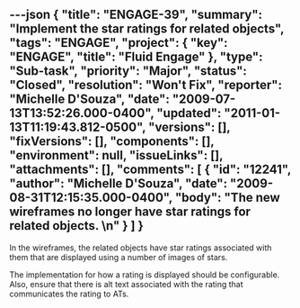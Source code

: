---json
{
  "title": "ENGAGE-39",
  "summary": "Implement the star ratings for related objects",
  "tags": "ENGAGE",
  "project": {
    "key": "ENGAGE",
    "title": "Fluid Engage"
  },
  "type": "Sub-task",
  "priority": "Major",
  "status": "Closed",
  "resolution": "Won't Fix",
  "reporter": "Michelle D'Souza",
  "date": "2009-07-13T13:52:26.000-0400",
  "updated": "2011-01-13T11:19:43.812-0500",
  "versions": [],
  "fixVersions": [],
  "components": [],
  "environment": null,
  "issueLinks": [],
  "attachments": [],
  "comments": [
    {
      "id": "12241",
      "author": "Michelle D'Souza",
      "date": "2009-08-31T12:15:35.000-0400",
      "body": "The new wireframes no longer have star ratings for related objects.&#x20;\n"
    }
  ]
}
---
In the wireframes, the related objects have star ratings associated with them that are displayed using a number of images of stars.&#x20;

The implementation for how a rating is displayed should be configurable. Also, ensure that there is alt text associated with the rating that communicates the rating to ATs.&#x20;

        